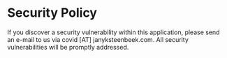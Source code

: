 # Security Policy

If you discover a security vulnerability within this application, please send an e-mail to us via covid [AT] janyksteenbeek.com. All security vulnerabilities will be promptly addressed.
